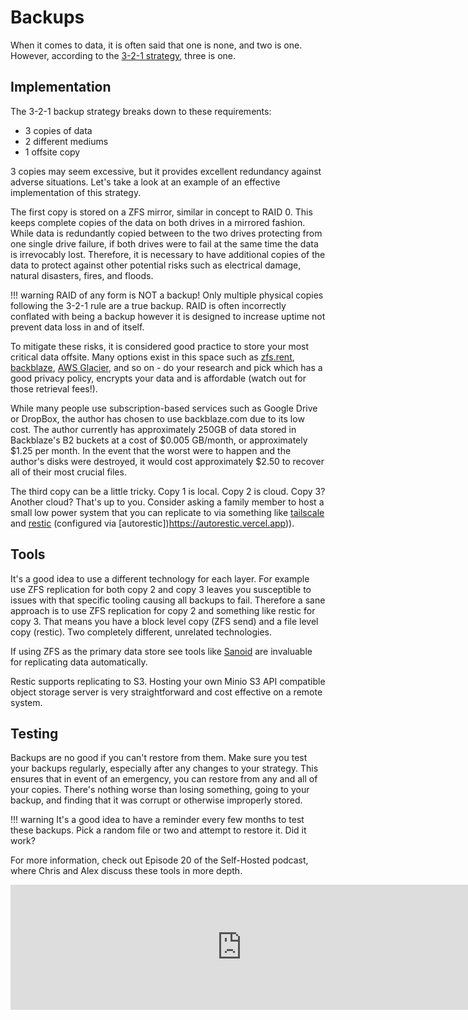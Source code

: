 # Backups

When it comes to data, it is often said that one is none, and two is one. However, according to the [3-2-1 strategy](https://www.seagate.com/blog/what-is-a-3-2-1-backup-strategy/), three is one. 

## Implementation

The 3-2-1 backup strategy breaks down to these requirements:

- 3 copies of data 
- 2 different mediums
- 1 offsite copy

3 copies may seem excessive, but it provides excellent redundancy against adverse situations. Let's take a look at an example of an effective implementation of this strategy.

The first copy is stored on a ZFS mirror, similar in concept to RAID 0. This keeps complete copies of the data on both drives in a mirrored fashion. While data is redundantly copied between to the two drives protecting from one single drive failure, if both drives were to fail at the same time the data is irrevocably lost. Therefore, it is necessary to have additional copies of the data to protect against other potential risks such as electrical damage, natural disasters, fires, and floods.

!!! warning
    RAID of any form is NOT a backup! Only multiple physical copies following the 3-2-1 rule are a true backup. RAID is often incorrectly conflated with being a backup however it is designed to increase uptime not prevent data loss in and of itself.

To mitigate these risks, it is considered good practice to store your most critical data offsite. Many options exist in this space such as [zfs.rent](https://zfs.rent), [backblaze](https://backblaze.com), [AWS Glacier](https://aws.amazon.com/s3/storage-classes/glacier/), and so on - do your research and pick which has a good privacy policy, encrypts your data and is affordable (watch out for those retrieval fees!).

While many people use subscription-based services such as Google Drive or DropBox, the author has chosen to use backblaze.com due to its low cost. The author currently has approximately 250GB of data stored in Backblaze's B2 buckets at a cost of $0.005 GB/month, or approximately $1.25 per month. In the event that the worst were to happen and the author's disks were destroyed, it would cost approximately $2.50 to recover all of their most crucial files.

The third copy can be a little tricky. Copy 1 is local. Copy 2 is cloud. Copy 3? Another cloud? That's up to you. Consider asking a family member to host a small low power system that you can replicate to via something like [tailscale](https://tailscale.com) and [restic](https://restic.net/) (configured via [autorestic])https://autorestic.vercel.app)).

## Tools

It's a good idea to use a different technology for each layer. For example use ZFS replication for both copy 2 and copy 3 leaves you susceptible to issues with that specific tooling causing all backups to fail. Therefore a sane approach is to use ZFS replication for copy 2 and something like restic for copy 3. That means you have a block level copy (ZFS send) and a file level copy (restic). Two completely different, unrelated technologies.

If using ZFS as the primary data store see tools like [Sanoid](https://github.com/jimsalterjrs/sanoid) are invaluable for replicating data automatically.

Restic supports replicating to S3. Hosting your own Minio S3 API compatible object storage server is very straightforward and cost effective on a remote system.

## Testing

Backups are no good if you can't restore from them. Make sure you test your backups regularly, especially after any changes to your strategy. This ensures that in event of an emergency, you can restore from any and all of your copies. There's nothing worse than losing something, going to your backup, and finding that it was corrupt or otherwise improperly stored.

!!! warning
    It's a good idea to have a reminder every few months to test these backups. Pick a random file or two and attempt to restore it. Did it work?

For more information, check out Episode 20 of the Self-Hosted podcast, where Chris and Alex discuss these tools in more depth.

<p align="center">
<iframe src="https://player.fireside.fm/v2/dUlrHQih+pywvrsnF?theme=dark" width="740" height="200" frameborder="0" scrolling="no"></iframe> 
</p>
